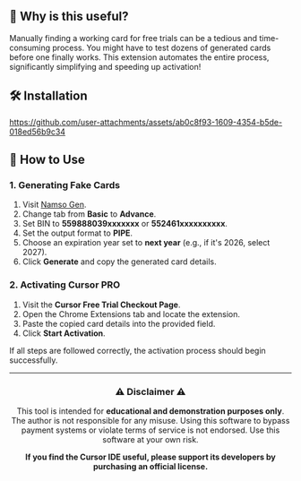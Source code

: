 ## 🤔 Why is this useful?
Manually finding a working card for free trials can be a tedious and time-consuming process. You might have to test dozens of generated cards before one finally works. This extension automates the entire process, significantly simplifying and speeding up activation!

## 🛠️ Installation
https://github.com/user-attachments/assets/ab0c8f93-1609-4354-b5de-018ed56b9c34

## 🚀 How to Use

### 1. Generating Fake Cards
1. Visit [Namso Gen](https://namso-gen.com/?tab=basic&network=random).
2. Change tab from **Basic** to **Advance**.
3. Set BIN to **559888039xxxxxxx** or **552461xxxxxxxxxx**.
4. Set the output format to **PIPE**.
5. Choose an expiration year set to **next year** (e.g., if it's 2026, select 2027).
6. Click **Generate** and copy the generated card details.

### 2. Activating Cursor PRO
1. Visit the **Cursor Free Trial Checkout Page**.
2. Open the Chrome Extensions tab and locate the extension.
3. Paste the copied card details into the provided field.
4. Click **Start Activation**.

If all steps are followed correctly, the activation process should begin successfully.

<hr>

<div align="center">

### ⚠️ Disclaimer ⚠️

This tool is intended for **educational and demonstration purposes only**. The author is not responsible for any misuse. Using this software to bypass payment systems or violate terms of service is not endorsed. Use this software at your own risk.

**If you find the Cursor IDE useful, please support its developers by purchasing an official license.**

</div>

